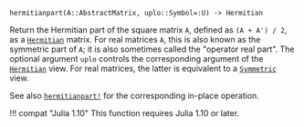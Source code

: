 ```
hermitianpart(A::AbstractMatrix, uplo::Symbol=:U) -> Hermitian
```

Return the Hermitian part of the square matrix `A`, defined as `(A + A') / 2`, as a [`Hermitian`](@ref) matrix. For real matrices `A`, this is also known as the symmetric part of `A`; it is also sometimes called the "operator real part". The optional argument `uplo` controls the corresponding argument of the [`Hermitian`](@ref) view. For real matrices, the latter is equivalent to a [`Symmetric`](@ref) view.

See also [`hermitianpart!`](@ref) for the corresponding in-place operation.

!!! compat "Julia 1.10"
    This function requires Julia 1.10 or later.

